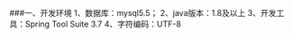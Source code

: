 
###一、开发环境
     1、数据库：mysql5.5；
     2、java版本：1.8及以上
     3、开发工具：Spring Tool Suite 3.7
     4、字符编码：UTF-8

